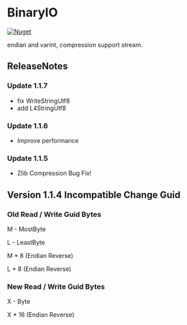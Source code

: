 # BinaryIO
[![Nuget](https://img.shields.io/nuget/v/BinaryIO.svg)](https://www.nuget.org/packages/BinaryIO/)

endian and varint, compression support stream.

## ReleaseNotes
### Update 1.1.7
- fix WriteStringUtf8
- add L4StringUtf8

### Update 1.1.6 
- Improve performance

### Update 1.1.5 
- Zlib Compression Bug Fix!


## Version 1.1.4 Incompatible Change Guid

### Old Read / Write Guid Bytes
M - MostByte

L - LeastByte

M * 8 (Endian Reverse)

L * 8 (Endian Reverse)

### New Read / Write Guid Bytes

X - Byte

X * 16 (Endian Reverse)
